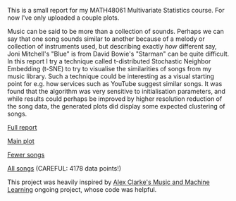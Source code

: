 <link rel="stylesheet" href="https://cdnjs.cloudflare.com/ajax/libs/KaTeX/0.5.1/katex.min.css">
<link rel="stylesheet" href="https://cdn.jsdelivr.net/github-markdown-css/2.2.1/github-markdown.css"/>

This is a small report for my MATH48061 Multivariate Statistics course. For now I've only uploaded a couple plots.

Music can be said to be more than a collection of sounds. Perhaps we can say that one song sounds similar to another because of a melody or collection of instruments used, but describing exactly *how* different say, Joni Mitchell's "Blue" is from David Bowie's "Starman" can be quite difficult. In this report I try a technique called t-distributed Stochastic Neighbor Embedding (t-SNE) to try to visualise the similarities of songs from my music library. Such a technique could be interesting as a visual starting point for e.g. how services such as YouTube suggest similar songs. It was found that the algorithm was very sensitive to initialisation parameters, and while results could perhaps be improved by higher resolution reduction of the song data, the generated plots did display some expected clustering of songs.

[Full report](Assessment2-Summerton.pdf)

[Main plot](plot_cluster_f.html)

[Fewer songs](plot_cluster_small3.html)

[All songs](plot_cluster_all.html) (CAREFUL: 4178 data points!) 


This project was heavily inspired by [Alex Clarke's Music and Machine Learning](https://sites.google.com/view/informationcake/music/machine-learning) ongoing project, whose code was helpful.
